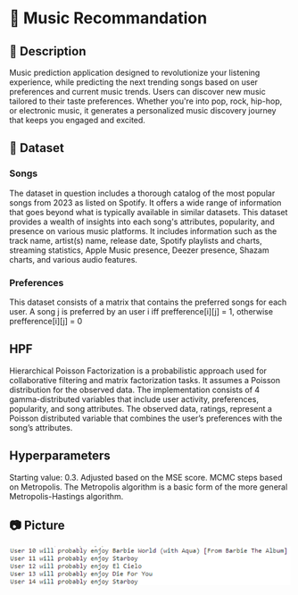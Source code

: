 # :calendar: Music Recommandation

## :memo: Description
Music prediction application designed to revolutionize your listening experience, while predicting the next trending songs based on user preferences and current music trends.
Users can discover new music tailored to their taste preferences. Whether you're into pop, rock, hip-hop, or electronic music, it generates a personalized music discovery journey that keeps you engaged and excited.

## :robot: Dataset
### Songs
The dataset in question includes a thorough catalog of the most popular songs from 2023 as listed on Spotify. It offers a wide range of information that goes beyond what is typically available in similar datasets. This dataset provides a wealth of insights into each song's attributes, popularity, and presence on various music platforms. It includes information such as the track name, artist(s) name, release date, Spotify playlists and charts, streaming statistics, Apple Music presence, Deezer presence, Shazam charts, and various audio features.

### Preferences
This dataset consists of a matrix that contains the preferred songs for each user. A song j is preferred by an user i iff prefference[i][j] = 1, otherwise prefference[i][j] = 0

## HPF
Hierarchical Poisson Factorization is a probabilistic approach used for collaborative filtering and matrix factorization tasks. It assumes a Poisson distribution for the observed data.
The implementation consists of 4 gamma-distributed variables that include user activity, preferences, popularity, and song attributes. The observed data, ratings, represent a Poisson distributed variable that combines the user’s preferences with the song’s attributes.

## Hyperparameters 
Starting value: 0.3. Adjusted based on the MSE score.
MCMC steps based on Metropolis. The Metropolis algorithm is a basic form of the more general Metropolis-Hastings algorithm. 

## :camera: Picture
<p align="left">
 <img src="https://github.com/Marius2504/Music-Recommendation/blob/master/predicted_sgs.png" width="600">
</p>

